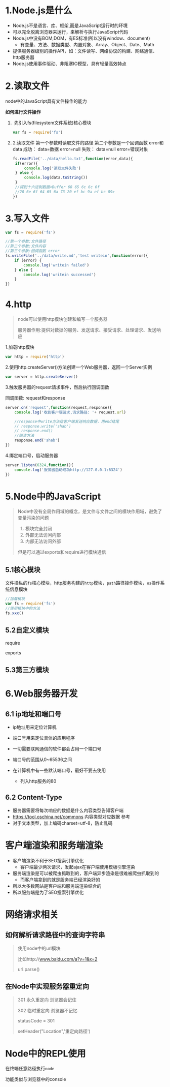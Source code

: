 # 1.Node.js是什么

- Node.js不是语言、库、框架,而是JavaScript运行时的环境
- 可以完全脱离浏览器来运行，来解析与执行JavaScript代码
- Node.js中没有BOM,DOM，有ES标准(所以没有window、document)
  - 有变量、方法、数据类型、内置对象、Array、Object、Date、Math
- 提供服务器级别的操作API，如：文件读写、网络协议的构建、网络通信、http服务器
- Node.js使用事件驱动、非阻塞IO模型，具有轻量高效特点





# 2.读取文件

node中的JavaScript具有文件操作的能力

**如何进行文件操作**

1. ​	先引入fs(filesystem文件系统)核心模块

   ```javascript
   var fs = require('fs')
   ```

2. 2.读取文件  第一个参数时读取文件的路径
   第二个参数是一个回调函数  error和data
   成功：  data=数据    error=null
   失败：  data=null   error=错误对象

   ```javascript
   fs.readFile('../data/hello.txt',function(error,data){
   	if(error){
   		console.log('读取文件失败')
   	} else {
   		console.log(data.toString())
   	}
   	//得到十六进制数据<Buffer 68 65 6c 6c 6f 
   	//20 6e 6f 64 65 6a 73 20 ef bc 9a ef bc 89>
   })
   ```

# 3.写入文件

```javascript
var fs = require('fs')

//第一个参数:文件路径
//第二个参数:文件内容
//第三个参数:回调函数 error
fs.writeFile('../data/write.md','test writein',function(error){
	if (error) {
		console.log('writein failed')
	} else {
		console.log('writein successed')
	}
})	
```



# 4.http

> node可以使用http模块创建和编写一个服务器
>
> 服务器作用:提供对数据的服务、发送请求、接受请求、处理请求、发送响应

1.加载http模块

```javascript
var http = require('http')
```

2.使用http.createServer()方法创建一个Web服务器，返回一个Server实例

```javascript
var server = http.createServer()
```

3.触发服务器的request请求事件，然后执行回调函数

   回调函数: request和response

```javascript
server.on('request',function(request,response){
    console.log('收到客户端请求,请求路径: '+ request.url)

    //response中write方法给客户端发送响应数据，用end结尾
    // response.write('shab')
    // response.end()
    //简洁方法
    response.end('shab')
})
```

4.绑定端口号，启动服务器

```javascript
server.listen(6324,function(){
    console.log('服务器启动成功http://127.0.0.1:6324')
})
```

# 5.Node中的JavaScript

> Node中没有全局作用域的概念，是文件与文件之间的模块作用域，避免了变量污染的问题
>
> 1. 模块完全封闭
> 2. 外部无法访问内部
> 3. 内部无法访问外部
>
> 但是可以通过exports和require进行模块通信

## 5.1核心模块

文件操纵的`fs`核心模块，http服务构建的`http`模块，`path`路径操作模块，`os`操作系统信息模块

```javascript
//加载模块
var fs = require('fs')
//使用模块中的方法
fs.xxx()
```

## 5.2自定义模块

require

exports

## 5.3第三方模块

# 6.Web服务器开发

## 6.1 ip地址和端口号

- ip地址用来定位计算机

- 端口号用来定位具体的应用程序
- 一切需要联网通信的软件都会占用一个端口号
- 端口号的范围从0~65536之间
- 在计算机中有一些默认端口号，最好不要去使用
  - 列入http服务的80

## 6.2 Content-Type

- 服务器需要将每次响应的数据是什么内容类型告知客户端
- https://tool.oschina.net/commons 内容类型对应数据   参考
- 对于文本类型，加上编码charset=utf-8，防止乱码

# 客户端渲染和服务端渲染

- 客户端渲染不利于SEO搜索引擎优化
  - 客户端最少两次请求，发起ajax在客户端使用模板引擎渲染
- 服务端渲染是可以被爬虫抓取到的，客户端异步渲染是很难被爬虫抓取到的
  - 而客户端拿到的就是服务端已经渲染好的
- 所以大多数网站是客户端和服务端渲染结合的
- 所以服务端是为了SEO搜索引擎优化

# 网络请求相关

## 如何解析请求路径中的查询字符串

> 使用node中的url模块
>
> 比如http://www.baidu.com/a?v=1&x=2
>
> url.parse()

## 在Node中实现服务器重定向

> 301 永久重定向  浏览器会记住
>
> 302 临时重定向	浏览器不记忆
>
> statusCode = 301
>
> setHeader("Location",'重定向路径')



# Node中的REPL使用

在终端任意路径执行`node`

功能类似与浏览器中的console





